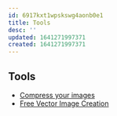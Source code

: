 ```yaml
---
id: 6917kxt1wpskswg4aonb0e1
title: Tools
desc: ''
updated: 1641271997371
created: 1641271997371
---
```



## Tools

- [Compress your images](https://compressor.io/)
- [Free Vector Image Creation](https://www.drawkit.io/)

